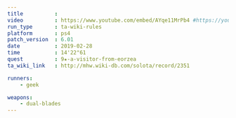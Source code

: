 ```yaml
---
title          :
video          : https://www.youtube.com/embed/AYqe11MrPb4 #https://youtu.be/AYqe11MrPb4
run_type       : ta-wiki-rules
platform       : ps4
patch_version  : 6.01
date           : 2019-02-28
time           : 14'22"61
quest          : 9★-a-visitor-from-eorzea
ta_wiki_link   : http://mhw.wiki-db.com/solota/record/2351

runners:
    - geek

weapons:
    - dual-blades
---
```

